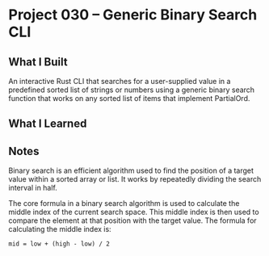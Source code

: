 # Project 030 – Generic Binary Search CLI


## What I Built
An interactive Rust CLI that searches for a user-supplied value in a predefined sorted list of strings or numbers using a generic binary search function that works on any sorted list of items that implement PartialOrd.

## What I Learned


## Notes
Binary search is an efficient algorithm used to find the position of a target value within a sorted array or list. It works by repeatedly dividing the search interval in half.

The core formula in a binary search algorithm is used to calculate the middle index of the current search space. This middle index is then used to compare the element at that position with the target value.
The formula for calculating the middle index is:

```
mid = low + (high - low) / 2
```







